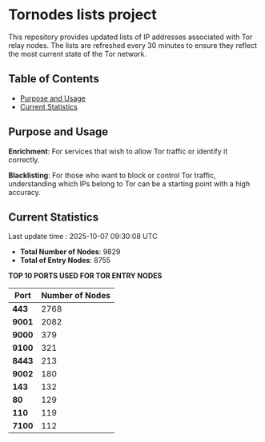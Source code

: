 # Tornodes lists project

This repository provides updated lists of IP addresses associated with Tor relay nodes. The lists are refreshed every 30 minutes to ensure they reflect the most current state of the Tor network.

## Table of Contents

- [Purpose and Usage](#purpose-and-usage)
- [Current Statistics](#current-statistics)


## Purpose and Usage

**Enrichment**: For services that wish to allow Tor traffic or identify it correctly.

**Blacklisting**: For those who want to block or control Tor traffic, understanding which IPs belong to Tor can be a starting point with a high accuracy.

## Current Statistics

Last update time : 2025-10-07 09:30:08 UTC

- **Total Number of Nodes**: 9829
- **Total of Entry Nodes**: 8755

**TOP 10 PORTS USED FOR TOR ENTRY NODES**

| **Port** | **Number of Nodes** |
|------|-----------------|
| **443**   | 2768  |
| **9001**   | 2082  |
| **9000**   | 379  |
| **9100**   | 321  |
| **8443**   | 213  |
| **9002**   | 180  |
| **143**   | 132  |
| **80**   | 129  |
| **110**   | 119  |
| **7100**   | 112  |

